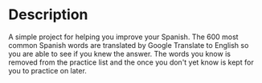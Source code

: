 # Description

A simple project for helping you improve your Spanish. The 600 most common Spanish words are translated by Google Translate to English so you are able to see if you knew the answer. The words you know is removed from the practice list and the once you don't yet know is kept for you to practice on later. 